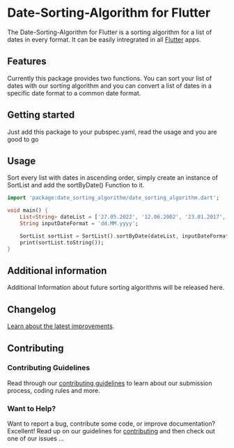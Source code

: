 # Date-Sorting-Algorithm for Flutter

The Date-Sorting-Algorithm for Flutter is a sorting algorithm for a list of dates in every format. It can be easily intregrated in all [Flutter](https://flutter.dev/) apps.

## Features

Currently this package provides two functions. You can sort your list of dates with our sorting algorithm and you can convert a list of dates in a specific date format to a common date format.

## Getting started

Just add this package to your pubspec.yaml, read the usage and you are good to go

## Usage

Sort every list with dates in ascending order,
simply create an instance of SortList and add the sortByDate() Function to it.

```dart
import 'package:date_sorting_algorithm/date_sorting_algorithm.dart';

void main() {
    List<String> dateList = ['27.05.2022', '12.06.2002', '23.01.2017', '02.04.2008'];
    String inputDateFormat = 'dd.MM.yyyy';

    SortList sortList = SortList().sortByDate(dateList, inputDateFormat);
    print(sortList.toString());
}
```

## Additional information

Additional Information about future sorting algorithms will be released here.

## Changelog

[Learn about the latest improvements](./CHANGELOG.md).

## Contributing

### Contributing Guidelines

Read through our [contributing guidelines](./CONTRIBUTING.md) to learn about our submission process, coding rules and more.

### Want to Help?

Want to report a bug, contribute some code, or improve documentation? Excellent! Read up on our guidelines for [contributing](./CONTRIBUTING.md) and then check out one of our issues ...
